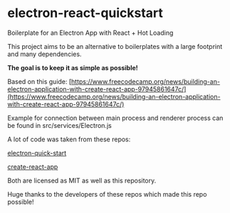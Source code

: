 # electron-react-quickstart
Boilerplate for an Electron App with React + Hot Loading

This project aims to be an alternative to boilerplates with a large footprint and many dependencies. 

**The goal is to keep it as simple as possible!**

Based on this guide:
[https://www.freecodecamp.org/news/building-an-electron-application-with-create-react-app-97945861647c/](https://www.freecodecamp.org/news/building-an-electron-application-with-create-react-app-97945861647c/)

Example for connection between main process and renderer process can be found in src/services/Electron.js

A lot of code was taken from these repos:

[electron-quick-start](https://github.com/electron/electron-quick-start/)

[create-react-app](https://github.com/facebook/create-react-app)

Both are licensed as MIT as well as this repository.

Huge thanks to the developers of these repos which made this repo possible!
